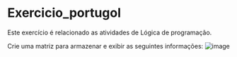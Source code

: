 # Exercicio_portugol
Este exercício é relacionado as atividades de Lógica de programação.

Crie uma matriz para armazenar e exibir as seguintes informações:
![image](https://user-images.githubusercontent.com/43551178/109608365-88340f00-7b08-11eb-8f12-0e2ecfa3105e.png)
